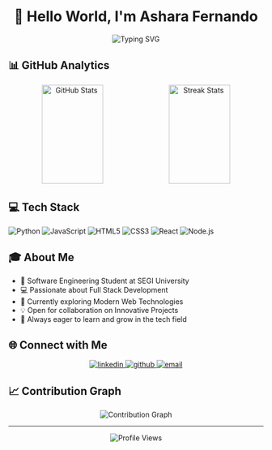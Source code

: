 # <div align="center">👋 Hello World, I'm Ashara Fernando</div>

<div align="center">
  <img src="https://readme-typing-svg.demolab.com?font=Fira+Code&duration=3000&pause=1000&color=2F81F7&center=true&vCenter=true&width=435&lines=Software+Engineering+Student;Full+Stack+Developer;Open+Source+Enthusiast" alt="Typing SVG" />
</div>

## 📊 GitHub Analytics

<div align="center">
  <img width="49%" height="195px" src="https://github-readme-stats.vercel.app/api?username=AsharaFernando&show_icons=true&count_private=true&hide_border=true&title_color=2F81F7&icon_color=2F81F7&text_color=c9d1d9&bg_color=0d1117" alt="GitHub Stats" /> 
  <img width="49%" height="195px" src="https://github-readme-streak-stats.herokuapp.com/?user=AsharaFernando&theme=github-dark&hide_border=true" alt="Streak Stats" />
</div>

## 💻 Tech Stack

![Python](https://img.shields.io/badge/Python-3776AB?style=for-the-badge&logo=python&logoColor=white)
![JavaScript](https://img.shields.io/badge/JavaScript-F7DF1E?style=for-the-badge&logo=javascript&logoColor=black)
![HTML5](https://img.shields.io/badge/HTML5-E34F26?style=for-the-badge&logo=html5&logoColor=white)
![CSS3](https://img.shields.io/badge/CSS3-1572B6?style=for-the-badge&logo=css3&logoColor=white)
![React](https://img.shields.io/badge/React-61DAFB?style=for-the-badge&logo=react&logoColor=black)
![Node.js](https://img.shields.io/badge/Node.js-339933?style=for-the-badge&logo=nodedotjs&logoColor=white)

## 🎓 About Me
- 🎯 Software Engineering Student at SEGI University
- 💻 Passionate about Full Stack Development
- 🌱 Currently exploring Modern Web Technologies
- 💡 Open for collaboration on Innovative Projects
- 🚀 Always eager to learn and grow in the tech field

## 🌐 Connect with Me

<div align="center">
  <a href="www.linkedin.com/in/asharafdo" target="_blank">
    <img src="https://img.shields.io/badge/LinkedIn-0077B5?style=for-the-badge&logo=linkedin&logoColor=white" alt="linkedin"/>
  </a>
  <a href="https://github.com/AsharaFernando18" target="_blank">
    <img src="https://img.shields.io/badge/GitHub-100000?style=for-the-badge&logo=github&logoColor=white" alt="github"/>
  </a>
  <a href="mailto:fernandosushen2002@gmail.com">
    <img src="https://img.shields.io/badge/Email-D14836?style=for-the-badge&logo=gmail&logoColor=white" alt="email"/>
  </a>
</div>

## 📈 Contribution Graph

<div align="center">
  <img src="https://github-readme-activity-graph.vercel.app/graph?username=AsharaFernando&theme=github-dark&hide_border=true&bg_color=0d1117&color=2F81F7&line=2F81F7&point=2F81F7&area=true" alt="Contribution Graph" />
</div>

---

<div align="center">
  <img src="https://komarev.com/ghpvc/?username=AsharaFernando&color=2F81F7&style=flat-square" alt="Profile Views" />
</div>
